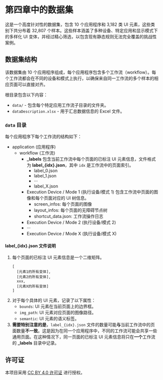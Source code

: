 # 第四章中的数据集

这是一个高度针对性的数据集，包含 10 个应用程序和 3,182 类 UI 元素，这些类别下共分布着 32,807 个样本。这些样本涵盖了多种设备、特定应用和显示模式下的多样化 UI 变体，并经过精心筛选，以包含现有静态规则无法完全覆盖的挑战性案例。

## 数据集结构

该数据集由 10 个应用程序组成，每个应用程序包含多个工作流（workflow）。每个工作流都会在不同的设备和模式上执行，以确保来自同一工作流的多个样本的相应页面可以直接对齐。

根目录包含以下内容：

  - `data/` - 包含每个特定应用工作流子目录的文件夹。
  - `dataDescription.xlsx` - 用于汇总数据信息的 Excel 文件。

### `data` 目录

每个应用程序下每个工作流的结构如下：

  - application (应用程序)
      - workflow (工作流)
          - **\_labels**
            包含当前工作流中每个页面的已标注 UI 元素信息，文件格式为 **label\_{idx}.json**，其中 `idx` 是工作流中的页面索引。
              - label\_0.json
              - label\_1.json
              - ···
              - label\_X.json
          - Execution Device / Mode 1 (执行设备/模式 1)
            包含工作流中页面的图像和每个页面对应的 UI 树信息。
              - screen\_infos: 每个页面的图像
              - layout\_infos: 每个页面的无障碍节点树
              - shortcut\_data.json: 工作流操作日志
          - Execution Device / Mode 2 (执行设备/模式 2)
          - ···
          - Execution Device / Mode X (执行设备/模式 X)

#### label\_{idx}.json 文件说明

1.  每个页面的已标注 UI 元素信息是一个二维矩阵。
    ```
    [
      [元素1的所有变体],
      [元素2的所有变体],
      xxx,
      [元素X的所有变体]
    ]
    ```
2.  对于每个具体的 UI 元素，记录了以下属性：
      - `bounds`: UI 元素在当前页面上的边界框。
      - `img_path`: UI 元素对应页面的图像路径。
      - `semantic`: UI 元素的语义标签。
3.  **需要特别注意的是**，`label_{idx}.json` 文件的数量可能**与**当前工作流中的页面数量**不一致**。这是因为在同一个应用程序中，不同的工作流可能会共享一些通用页面。在这种情况下，同一页面的已标注 UI 元素信息将只在**一个**工作流的 **\_labels** 目录中记录。

## **许可证**

本项目采用 [CC BY 4.0 许可证](https://creativecommons.org/licenses/by/4.0/) 进行授权。
